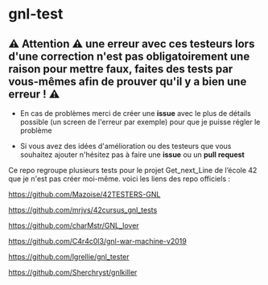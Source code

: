 # gnl-test

⚠️ Attention ⚠️ une erreur avec ces testeurs lors d'une correction n'est pas obligatoirement une raison pour mettre faux, faites des tests par vous-mêmes afin de prouver qu'il y a bien une erreur ! ⚠️
--
- En cas de problèmes merci de créer une **issue** avec le plus de détails possible (un screen de l'erreur par exemple) pour que je puisse régler le problème

- Si vous avez des idées d'amélioration ou des testeurs que vous souhaitez ajouter n'hésitez pas à faire une **issue** ou un **pull request**

Ce repo regroupe plusieurs tests pour le projet Get_next_Line de l’école 42 que je n'est pas créer moi-même.
voici les liens des repo officiels :

https://github.com/Mazoise/42TESTERS-GNL

https://github.com/mrjvs/42cursus_gnl_tests

https://github.com/charMstr/GNL_lover

https://github.com/C4r4c0l3/gnl-war-machine-v2019

https://github.com/lgrellie/gnl_tester

https://github.com/Sherchryst/gnlkiller
